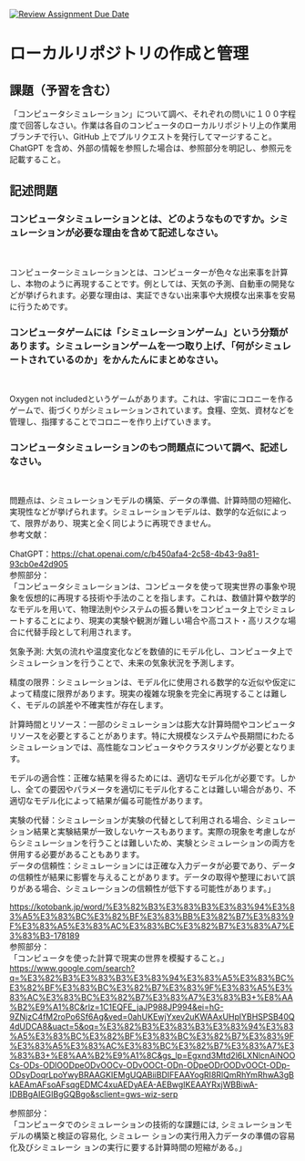 [![Review Assignment Due Date](https://classroom.github.com/assets/deadline-readme-button-24ddc0f5d75046c5622901739e7c5dd533143b0c8e959d652212380cedb1ea36.svg)](https://classroom.github.com/a/wXVH1iCY)
# ローカルリポジトリの作成と管理

## 課題（予習を含む）

「コンピュータシミュレーション」について調べ、それぞれの問いに１００字程度で回答しなさい。作業は各自のコンピュータのローカルリポジトリ上の作業用ブランチで行い、GitHub 上でプルリクエストを発行してマージすること。ChatGPT を含め、外部の情報を参照した場合は、参照部分を明記し、参照元を記載すること。

## 記述問題

### コンピュータシミュレーションとは、どのようなものですか。シミュレーションが必要な理由を含めて記述しなさい。
<br>

コンピューターシミュレーションとは、コンピューターが色々な出来事を計算し、本物のように再現することです。例としては、天気の予測、自動車の開発などが挙げられます。必要な理由は、実証できない出来事や大規模な出来事を安易に行うためです。
<br>

### コンピュータゲームには「シミュレーションゲーム」という分類があります。シミュレーションゲームを一つ取り上げ、「何がシミュレートされているのか」をかんたんにまとめなさい。
<br>

Oxygen not includedというゲームがあります。これは、宇宙にコロニーを作るゲームで、街づくりがシミュレーションされています。食糧、空気、資材などを管理し、指揮することでコロニーを作り上げていきます。
<br>

### コンピュータシミュレーションのもつ問題点について調べ、記述しなさい。
<br>

問題点は、シミュレーションモデルの構築、データの準備、計算時間の短縮化、実現性などが挙げられます。シミュレーションモデルは、数学的な近似によって、限界があり、現実と全く同じように再現できません。
<br>
参考文献：<br>

ChatGPT：https://chat.openai.com/c/b450afa4-2c58-4b43-9a81-93cb0e42d905<br>
参照部分：<br>
「コンピュータシミュレーションは、コンピュータを使って現実世界の事象や現象を仮想的に再現する技術や手法のことを指します。これは、数値計算や数学的なモデルを用いて、物理法則やシステムの振る舞いをコンピュータ上でシミュレートすることにより、現実の実験や観測が難しい場合や高コスト・高リスクな場合に代替手段として利用されます。<br>

気象予測: 大気の流れや温度変化などを数値的にモデル化し、コンピュータ上でシミュレーションを行うことで、未来の気象状況を予測します。<br>

精度の限界：シミュレーションは、モデル化に使用される数学的な近似や仮定によって精度に限界があります。現実の複雑な現象を完全に再現することは難しく、モデルの誤差や不確実性が存在します。<br>

計算時間とリソース：一部のシミュレーションは膨大な計算時間やコンピュータリソースを必要とすることがあります。特に大規模なシステムや長期間にわたるシミュレーションでは、高性能なコンピュータやクラスタリングが必要となります。<br>

モデルの適合性：正確な結果を得るためには、適切なモデル化が必要です。しかし、全ての要因やパラメータを適切にモデル化することは難しい場合があり、不適切なモデル化によって結果が偏る可能性があります。<br>

実験の代替：シミュレーションが実験の代替として利用される場合、シミュレーション結果と実験結果が一致しないケースもあります。実際の現象を考慮しながらシミュレーションを行うことは難しいため、実験とシミュレーションの両方を併用する必要があることもあります。<br>
データの信頼性：シミュレーションには正確な入力データが必要であり、データの信頼性が結果に影響を与えることがあります。データの取得や整理において誤りがある場合、シミュレーションの信頼性が低下する可能性があります。」<br>

https://kotobank.jp/word/%E3%82%B3%E3%83%B3%E3%83%94%E3%83%A5%E3%83%BC%E3%82%BF%E3%83%BB%E3%82%B7%E3%83%9F%E3%83%A5%E3%83%AC%E3%83%BC%E3%82%B7%E3%83%A7%E3%83%B3-178189<br>
参照部分：<br>
「コンピュータを使った計算で現実の世界を模擬すること。」<br>
https://www.google.com/search?q=%E3%82%B3%E3%83%B3%E3%83%94%E3%83%A5%E3%83%BC%E3%82%BF%E3%83%BC%E3%82%B7%E3%83%9F%E3%83%A5%E3%83%AC%E3%83%BC%E3%82%B7%E3%83%A7%E3%83%B3+%E8%AA%B2%E9%A1%8C&rlz=1C1EQFE_jaJP988JP994&ei=hG-9ZNjzC4fM2roPo6Sf6Ag&ved=0ahUKEwjYxev2uKWAAxUHplYBHSPSB40Q4dUDCA8&uact=5&oq=%E3%82%B3%E3%83%B3%E3%83%94%E3%83%A5%E3%83%BC%E3%82%BF%E3%83%BC%E3%82%B7%E3%83%9F%E3%83%A5%E3%83%AC%E3%83%BC%E3%82%B7%E3%83%A7%E3%83%B3+%E8%AA%B2%E9%A1%8C&gs_lp=Egxnd3Mtd2l6LXNlcnAiNOOCs-ODs-ODlOODpeODvOOCv-ODvOOCt-ODn-ODpeODrOODvOOCt-ODp-ODsyDoqrLpoYwyBRAAGKIEMgUQABiiBDIFEAAYogRI8RlQmRhYmRhwA3gBkAEAmAFsoAFsqgEDMC4xuAEDyAEA-AEBwgIKEAAYRxjWBBiwA-IDBBgAIEGIBgGQBgo&sclient=gws-wiz-serp<br>

参照部分：<br>
「コンピュータでのシミュレーションの技術的な課題には, シミュレーションモデルの構築と検証の容易化, シミュレー ションの実行用入力データの準備の容易化及びシミュレーシ ョンの実行に要する計算時間の短縮がある。」<br>


